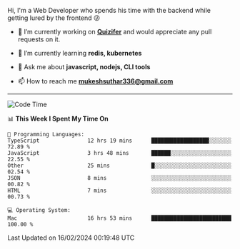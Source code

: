Hi, I'm a Web Developer who spends his time with the backend while getting lured by the frontend 😜

- 🔭 I’m currently working on **[Quizifer](https://github.com/SutharMukesh/Quizifer/)** and would appreciate any pull requests on it.

- 🌱 I’m currently learning **redis, kubernetes**

- 💬 Ask me about **javascript, nodejs, CLI tools**

- 📫 How to reach me **mukeshsuthar336@gmail.com**

---
<!--START_SECTION:waka-->
![Code Time](http://img.shields.io/badge/Code%20Time-2%2C822%20hrs%2058%20mins-blue)

📊 **This Week I Spent My Time On** 

```text
💬 Programming Languages: 
TypeScript               12 hrs 19 mins      ██████████████████░░░░░░░   72.89 % 
JavaScript               3 hrs 48 mins       ██████░░░░░░░░░░░░░░░░░░░   22.55 % 
Other                    25 mins             █░░░░░░░░░░░░░░░░░░░░░░░░   02.54 % 
JSON                     8 mins              ░░░░░░░░░░░░░░░░░░░░░░░░░   00.82 % 
HTML                     7 mins              ░░░░░░░░░░░░░░░░░░░░░░░░░   00.73 % 

💻 Operating System: 
Mac                      16 hrs 53 mins      █████████████████████████   100.00 % 
```


 Last Updated on 16/02/2024 00:19:48 UTC
<!--END_SECTION:waka-->
